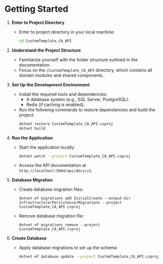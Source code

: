 # Getting Started

1. **Enter to Project Directory**
	
    - Enter to project directory in your local machine:
    	```bash
		cd CustomTemplate_CA_API
		```

2. **Understand the Project Structure**
	
    - Familiarize yourself with the folder structure outlined in the documentation.
	- Focus on the `/CustomTemplate_CA_API` directory, which contains all domain modules and shared components.

3. **Set Up the Development Environment**
	
    - Install the required tools and dependencies:
		- A database system (e.g., SQL Server, PostgreSQL).
		- Redis (if caching is enabled).
    - Run the following commands to restore dependencies and build the project:
    	```bash
		dotnet restore CustomTemplate_CA_API.csproj
		dotnet build
		```

4. **Run the Application**
	
    - Start the application locally:
    	```bash
		dotnet watch --project CustomTemplate_CA_API.csproj
		```
    - Access the API documentation at `http://localhost:5044/api/docs/v1`.

5. **Database Migration**
    
    - Create database migration files:
        ```shell
        dotnet ef migrations add InitialCreate --output-dir Infrastructure/Persistence/Migrations --project CustomTemplate_CA_API.csproj
        ```
    - Remove database migration file:
        ```shell
        dotnet ef migrations remove --project CustomTemplate_CA_API.csproj
        ```

6. **Create Database**
	
    - Apply database migrations to set up the schema:
        ```bash
		dotnet ef database update --project CustomTemplate_CA_API.csproj
		```
